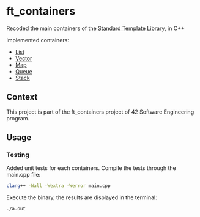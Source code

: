 # ft_containers

Recoded the main containers of the [Standard Template Library](https://www.cplusplus.com/reference/stl/?kw=stl), in C++


Implemented containers:
- [List](https://www.cplusplus.com/reference/list/list/)
- [Vector](https://www.cplusplus.com/reference/vector/vector/)
- [Map](https://www.cplusplus.com/reference/map/map/)
- [Queue](https://www.cplusplus.com/reference/queue/queue/)
- [Stack](https://www.cplusplus.com/reference/stack/stack/)

## Context

This project is part of the ft_containers project of 42 Software Engineering program.

## Usage

### Testing

Added unit tests for each containers.
Compile the tests through the main.cpp file:

```bash
clang++ -Wall -Wextra -Werror main.cpp
```

Execute the binary, the results are displayed in the terminal:

```bash
./a.out
```
